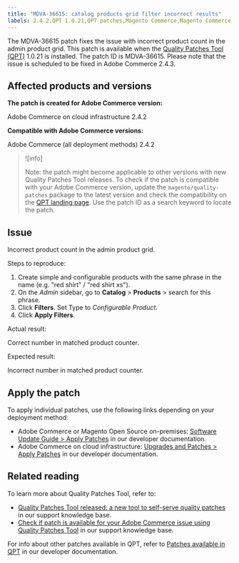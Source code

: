 ```yaml
---
title: "MDVA-36615: catalog products grid filter incorrect results"
labels: 2.4.2,QPT 1.0.21,QPT patches,Magento Commerce,Magento Commerce Cloud,Product Grid,catalog,configurable product,search,support tools,Adobe Commerce,on-premises,Adobe Commerce,cloud infrastructure,Magento Open Source
---
```


The MDVA-36615 patch fixes the issue with incorrect product count in the admin product grid. This patch is available when the [Quality Patches Tool (QPT)](https://support.magento.com/hc/en-us/articles/360047139492) 1.0.21 is installed. The patch ID is MDVA-36615. Please note that the issue is scheduled to be fixed in Adobe Commerce 2.4.3.

## Affected products and versions

**The patch is created for Adobe Commerce version:**

Adobe Commerce on cloud infrastructure 2.4.2

**Compatible with Adobe Commerce versions:**

Adobe Commerce (all deployment methods) 2.4.2

>![info]
>
 >Note: the patch might become applicable to other versions with new Quality Patches Tool releases. To check if the patch is compatible with your Adobe Commerce version, update the `magento/quality-patches` package to the latest version and check the compatibility on the [QPT landing page](https://devdocs.magento.com/quality-patches/tool.html#patch-grid). Use the patch ID as a search keyword to locate the patch.

## Issue

Incorrect product count in the admin product grid.

<span class="wysiwyg-underline">Steps to reproduce:</span>

1. Create simple and configurable products with the same phrase in the name (e.g. "red shirt" / "red shirt xs").
1. On the *Admin* sidebar, go to **Catalog** > **Products** > search for this phrase.
1. Click **Filters**. Set Type to *Configurable Product*.
1. Click **Apply Filters**.

<span class="wysiwyg-underline">Actual result:</span>

Correct number in matched product counter.

<span class="wysiwyg-underline">Expected result:</span>

Incorrect number in matched product counter.

## Apply the patch

To apply individual patches, use the following links depending on your deployment method:

* Adobe Commerce or Magento Open Source on-premises: [Software Update Guide > Apply Patches](https://devdocs.magento.com/guides/v2.4/comp-mgr/patching/mqp.html) in our developer documentation.
* Adobe Commerce on cloud infrastructure: [Upgrades and Patches > Apply Patches](https://devdocs.magento.com/cloud/project/project-patch.html) in our developer documentation.

## Related reading

To learn more about Quality Patches Tool, refer to:

* [Quality Patches Tool released: a new tool to self-serve quality patches](https://support.magento.com/hc/en-us/articles/360047139492) in our support knowledge base.
* [Check if patch is available for your Adobe Commerce issue using Quality Patches Tool](https://support.magento.com/hc/en-us/articles/360047125252) in our support knowledge base.

For info about other patches available in QPT, refer to [Patches available in QPT](https://devdocs.magento.com/quality-patches/tool.html#patch-grid) in our developer documentation.
